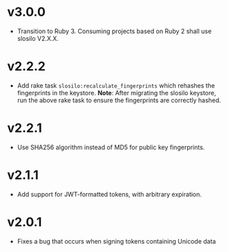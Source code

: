 # v3.0.0

* Transition to Ruby 3. Consuming projects based on Ruby 2 shall use slosilo V2.X.X.

# v2.2.2

* Add rake task `slosilo:recalculate_fingerprints` which rehashes the fingerprints in the keystore.
**Note**: After migrating the slosilo keystore, run the above rake task to ensure the fingerprints are correctly hashed.

# v2.2.1

* Use SHA256 algorithm instead of MD5 for public key fingerprints.

# v2.1.1

* Add support for JWT-formatted tokens, with arbitrary expiration.

# v2.0.1

* Fixes a bug that occurs when signing tokens containing Unicode data
